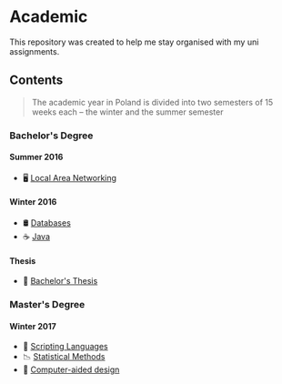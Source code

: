 # Academic

This repository was created to help me stay organised with my uni assignments.

## Contents

> The academic year in Poland is divided into two semesters of 15 weeks each – the winter and the summer semester

### Bachelor's Degree
#### Summer 2016
- 🖥 [Local Area Networking](local-area-networking-summer-2016/)

#### Winter 2016
- 🛢 [Databases](databases-winter-2016/)
- ☕️ [Java](java-winter-2016/)

#### Thesis
- 📜 [Bachelor's Thesis](bachelors-thesis/)

### Master's Degree
#### Winter 2017
- 🐍 [Scripting Languages](scripting-languages-winter-2017)
- 📉 [Statistical Methods](statistical-methods-winter-2017)
- 🎨 [Computer-aided design](computer-aided-design-winter-2017)
